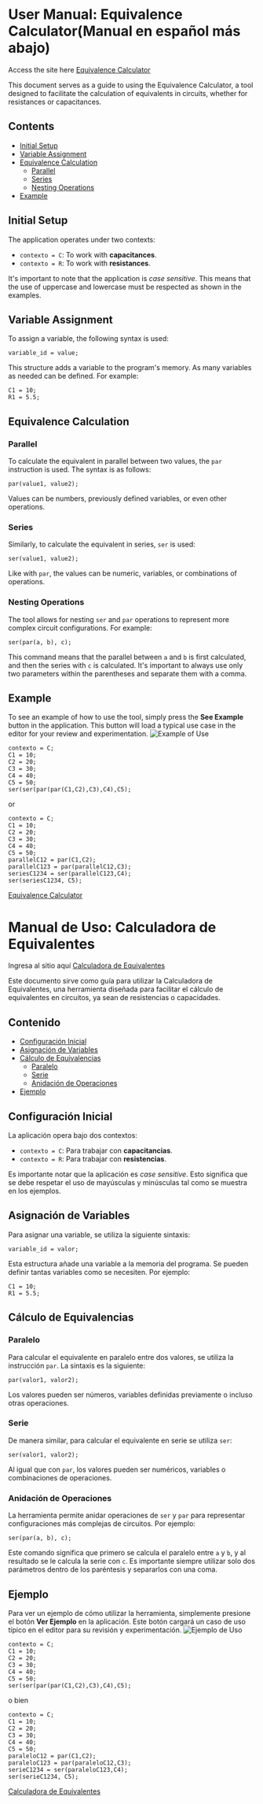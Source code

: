 
# User Manual: Equivalence Calculator(Manual en español más abajo)
Access the site here [Equivalence Calculator](https://f2equivalentes.fly.dev/)

This document serves as a guide to using the Equivalence Calculator, a tool designed to facilitate the calculation of equivalents in circuits, whether for resistances or capacitances.

## Contents

- [Initial Setup](#initial-setup)
- [Variable Assignment](#variable-assignment)
- [Equivalence Calculation](#equivalence-calculation)
  - [Parallel](#parallel)
  - [Series](#series)
  - [Nesting Operations](#nesting-operations)
- [Example](#example)

## Initial Setup

The application operates under two contexts:

- `contexto = C`: To work with **capacitances**.
- `contexto = R`: To work with **resistances**.

It's important to note that the application is *case sensitive*. This means that the use of uppercase and lowercase must be respected as shown in the examples.

## Variable Assignment

To assign a variable, the following syntax is used:

```
variable_id = value;
```

This structure adds a variable to the program's memory. As many variables as needed can be defined. For example:

```
C1 = 10;
R1 = 5.5;
```

## Equivalence Calculation

### Parallel

To calculate the equivalent in parallel between two values, the `par` instruction is used. The syntax is as follows:

```
par(value1, value2);
```

Values can be numbers, previously defined variables, or even other operations.

### Series

Similarly, to calculate the equivalent in series, `ser` is used:

```
ser(value1, value2);
```

Like with `par`, the values can be numeric, variables, or combinations of operations.

### Nesting Operations

The tool allows for nesting `ser` and `par` operations to represent more complex circuit configurations. For example:

```
ser(par(a, b), c);
```

This command means that the parallel between `a` and `b` is first calculated, and then the series with `c` is calculated. It's important to always use only two parameters within the parentheses and separate them with a comma.

## Example

To see an example of how to use the tool, simply press the **See Example** button in the application. This button will load a typical use case in the editor for your review and experimentation.
![Example of Use](https://github.com/betebetoven/usac_equivalentes/blob/main/example/pic1.png)
```
contexto = C;
C1 = 10;
C2 = 20;
C3 = 30;
C4 = 40;
C5 = 50;
ser(ser(par(par(C1,C2),C3),C4),C5);
```
or
```
contexto = C;
C1 = 10;
C2 = 20;
C3 = 30;
C4 = 40;
C5 = 50;
parallelC12 = par(C1,C2);
parallelC123 = par(parallelC12,C3);
seriesC1234 = ser(parallelC123,C4);
ser(seriesC1234, C5);

```
[Equivalence Calculator](https://f2equivalentes.fly.dev/)





# Manual de Uso: Calculadora de Equivalentes
Ingresa al sitio aquí [Calculadora de Equivalentes](https://f2equivalentes.fly.dev/)


Este documento sirve como guía para utilizar la Calculadora de Equivalentes, una herramienta diseñada para facilitar el cálculo de equivalentes en circuitos, ya sean de resistencias o capacidades.

## Contenido

- [Configuración Inicial](#configuración-inicial)
- [Asignación de Variables](#asignación-de-variables)
- [Cálculo de Equivalencias](#cálculo-de-equivalencias)
  - [Paralelo](#paralelo)
  - [Serie](#serie)
  - [Anidación de Operaciones](#anidación-de-operaciones)
- [Ejemplo](#ejemplo)

## Configuración Inicial

La aplicación opera bajo dos contextos:

- `contexto = C`: Para trabajar con **capacitancias**.
- `contexto = R`: Para trabajar con **resistencias**.

Es importante notar que la aplicación es *case sensitive*. Esto significa que se debe respetar el uso de mayúsculas y minúsculas tal como se muestra en los ejemplos.

## Asignación de Variables

Para asignar una variable, se utiliza la siguiente sintaxis:

```
variable_id = valor;
```

Esta estructura añade una variable a la memoria del programa. Se pueden definir tantas variables como se necesiten. Por ejemplo:

```
C1 = 10;
R1 = 5.5;
```

## Cálculo de Equivalencias

### Paralelo

Para calcular el equivalente en paralelo entre dos valores, se utiliza la instrucción `par`. La sintaxis es la siguiente:

```
par(valor1, valor2);
```

Los valores pueden ser números, variables definidas previamente o incluso otras operaciones.

### Serie

De manera similar, para calcular el equivalente en serie se utiliza `ser`:

```
ser(valor1, valor2);
```

Al igual que con `par`, los valores pueden ser numéricos, variables o combinaciones de operaciones.

### Anidación de Operaciones

La herramienta permite anidar operaciones de `ser` y `par` para representar configuraciones más complejas de circuitos. Por ejemplo:

```
ser(par(a, b), c);
```

Este comando significa que primero se calcula el paralelo entre `a` y `b`, y al resultado se le calcula la serie con `c`. Es importante siempre utilizar solo dos parámetros dentro de los paréntesis y separarlos con una coma.

## Ejemplo

Para ver un ejemplo de cómo utilizar la herramienta, simplemente presione el botón **Ver Ejemplo** en la aplicación. Este botón cargará un caso de uso típico en el editor para su revisión y experimentación.
![Ejemplo de Uso](https://github.com/betebetoven/usac_equivalentes/blob/main/example/pic1.png)
```
contexto = C;
C1 = 10;
C2 = 20;
C3 = 30;
C4 = 40;
C5 = 50;
ser(ser(par(par(C1,C2),C3),C4),C5);
```
o bien 
```
contexto = C;
C1 = 10;
C2 = 20;
C3 = 30;
C4 = 40;
C5 = 50;
paraleloC12 = par(C1,C2);
paraleloC123 = par(paraleloC12,C3);
serieC1234 = ser(paraleloC123,C4);
ser(serieC1234, C5);

```
[Calculadora de Equivalentes](https://f2equivalentes.fly.dev/)
